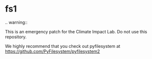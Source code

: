 fs1
============

.. warning::

  This is an emergency patch for the Climate Impact Lab. Do not use this repository.

We highly recommend that you check out pyfilesystem at https://github.com/PyFilesystem/pyfilesystem2